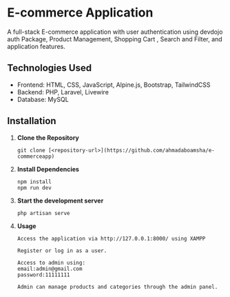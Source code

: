 # E-commerce Application

A full-stack E-commerce application with user authentication using devdojo auth Package, Product Management, Shopping Cart , Search and Filter, and application features.



## Technologies Used

- Frontend: HTML, CSS, JavaScript, Alpine.js, Bootstrap, TailwindCSS
- Backend: PHP, Laravel, Livewire
- Database: MySQL

## Installation

1. **Clone the Repository**

   ```
   git clone [<repository-url>](https://github.com/ahmadaboamsha/e-commerceapp)
   ```
2. **Install Dependencies**

   ```
   npm install
   npm run dev
   ```

3. **Start the development server**
   ```
   php artisan serve
   ```

4. **Usage**

    ```
    Access the application via http://127.0.0.1:8000/ using XAMPP

    Register or log in as a user.

    Access to admin using:
    email:admin@gmail.com
    password:11111111

    Admin can manage products and categories through the admin panel.
    ```
